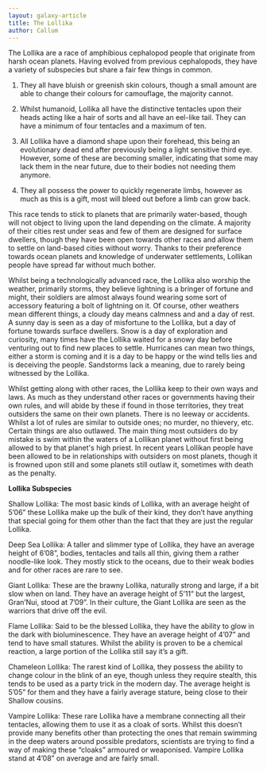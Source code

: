 ```yaml
---
layout: galaxy-article
title: The Lollika
author: Callum
---
```

The Lollika are a race of amphibious cephalopod people that originate from harsh ocean planets. Having evolved from previous cephalopods, they have a variety of subspecies but share a fair few things in common.

1. They all have bluish or greenish skin colours, though a small amount are able to change their colours for camouflage, the majority cannot.

2. Whilst humanoid, Lollika all have the distinctive tentacles upon their heads acting like a hair of sorts and all have an eel-like tail. They can have a minimum of four tentacles and a maximum of ten.

3. All Lollika have a diamond shape upon their forehead, this being an evolutionary dead end after previously being a light sensitive third eye. However, some of these are becoming smaller, indicating that some may lack them in the near future, due to their bodies not needing them anymore.

4. They all possess the power to quickly regenerate limbs, however as much as this is a gift, most will bleed out before a limb can grow back.

This race tends to stick to planets that are primarily water-based, though will not object to living upon the land depending on the climate. A majority of their cities rest under seas and few of them are designed for surface dwellers, though they have been open towards other races and allow them to settle on land-based cities without worry. Thanks to their preference towards ocean planets and knowledge of underwater settlements, Lollikan people have spread far without much bother.

Whilst being a technologically advanced race, the Lollika also worship the weather, primarily storms, they believe lightning is a bringer of fortune and might, their soldiers are almost always found wearing some sort of accessory featuring a bolt of lightning on it. Of course, other weathers mean different things, a cloudy day means calmness and and a day of rest. A sunny day is seen as a day of misfortune to the Lollika, but a day of fortune towards surface dwellers. Snow is a day of exploration and curiosity, many times have the Lollika waited for a snowy day before venturing out to find new places to settle. Hurricanes can mean two things, either a storm is coming and it is a day to be happy or the wind tells lies and is deceiving the people. Sandstorms lack a meaning, due to rarely being witnessed by the Lollika.

Whilst getting along with other races, the Lollika keep to their own ways and laws. As much as they understand other races or governments having their own rules, and will abide by these if found in those territories, they treat outsiders the same on their own planets. There is no leeway or accidents. Whilst a lot of rules are similar to outside ones; no murder, no thievery, etc. Certain things are also outlawed. The main thing most outsiders do by mistake is swim within the waters of a Lollikan planet without first being allowed to by that planet's high priest. In recent years Lollikan people have been allowed to be in relationships with outsiders on most planets, though it is frowned upon still and some planets still outlaw it, sometimes with death as the penalty.


**Lollika Subspecies**

Shallow Lollika: The most basic kinds of Lollika, with an average height of 5’06” these Lollika make up the bulk of their kind, they don’t have anything that special going for them other than the fact that they are just the regular Lollika.

Deep Sea Lollika: A taller and slimmer type of Lollika, they have an average height of 6’08”, bodies, tentacles and tails all thin, giving them a rather noodle-like look. They mostly stick to the oceans, due to their weak bodies and for other races are rare to see.

Giant Lollika: These are the brawny Lollika, naturally strong and large, if a bit slow when on land. They have an average height of 5’11” but the largest, Gran’Nui, stood at 7’09”. In their culture, the Giant Lollika are seen as the warriors that drive off the evil.

Flame Lollika: Said to be the blessed Lollika, they have the ability to glow in the dark with bioluminescence. They have an average height of 4’07” and tend to have small statures. Whilst the ability is proven to be a chemical reaction, a large portion of the Lollika still say it’s a gift. 

Chameleon Lollika: The rarest kind of Lollika, they possess the ability to change colour in the blink of an eye, though unless they require stealth, this tends to be used as a party trick in the modern day. The average height is 5’05” for them and they have a fairly average stature, being close to their Shallow cousins.

Vampire Lollika: These rare Lollika have a membrane connecting all their tentacles, allowing them to use it as a cloak of sorts. Whilst this doesn’t provide many benefits other than protecting the ones that remain swimming in the deep waters around possible predators, scientists are trying to find a way of making these “cloaks” armoured or weaponised. Vampire Lollika stand at 4’08” on average and are fairly small.
